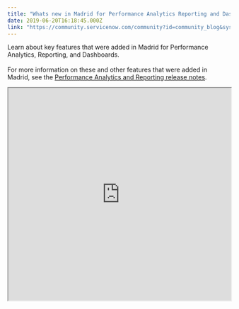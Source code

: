 ```yaml
---
title: "Whats new in Madrid for Performance Analytics Reporting and Dashboards"
date: 2019-06-20T16:18:45.000Z
link: "https://community.servicenow.com/community?id=community_blog&sys_id=a12f691fdbc63f807d3e02d5ca96196d"
---
```

<p>Learn about key features that were added in Madrid for Performance Analytics, Reporting, and Dashboards.<br /><br />For more information on these and other features that were added in Madrid, see the <a href="https://docs.servicenow.com/bundle/madrid-release-notes/page/release-notes/performance-analytics-reporting/performance-analytics-reporting-rn.html" rel="nofollow">Performance Analytics and Reporting release notes</a>. </p>
<p><iframe id="video_tinymce" style="width: 100%; height: 480px;" src="https://www.youtube.com/embed/yOKDlbQdbos"></iframe></p>